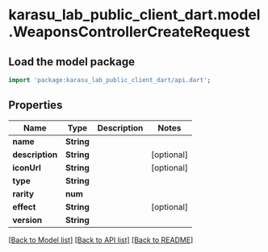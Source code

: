 # karasu_lab_public_client_dart.model.WeaponsControllerCreateRequest

## Load the model package
```dart
import 'package:karasu_lab_public_client_dart/api.dart';
```

## Properties
Name | Type | Description | Notes
------------ | ------------- | ------------- | -------------
**name** | **String** |  | 
**description** | **String** |  | [optional] 
**iconUrl** | **String** |  | [optional] 
**type** | **String** |  | 
**rarity** | **num** |  | 
**effect** | **String** |  | [optional] 
**version** | **String** |  | 

[[Back to Model list]](../README.md#documentation-for-models) [[Back to API list]](../README.md#documentation-for-api-endpoints) [[Back to README]](../README.md)


